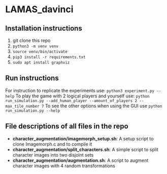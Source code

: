 # LAMAS_davinci

## Installation instructions
1. git clone this repo
2. `python3 -m venv venv`
3. `source venv/bin/activate`
4. `pip3 install -r requirements.txt`
5. `sudo apt install graphviz`

## Run instructions
For instruction to replicate the experiments use: `python3 experiment.py --help`
To play the game with 2 logical players and yourself use: `python run_simulation.py --add_human_player --amount_of_players 2 --max_tile_number 7`
To see the other options when using the GUI use `python run_simulation.py --help`

## File descriptions of all files in the repo
<ul>
  <li>
    <b>character_augmentation/imagemorph_setup.sh</b>: A setup script to clone Imagemorph.c and to compile it
  </li>
  <li>
    <b>character_augmentation/split_characters.sh</b>: A simple script to split character images into two disjoint sets
  </li>
  <li>
    <b>character_augmentation/augmentation.sh</b>: A script to augment character images with 4 random transformations
  </li>
</ul>
